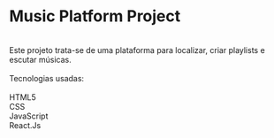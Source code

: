 # Music Platform Project

<div style="display: inline_block"><br/>
Este projeto trata-se de uma plataforma para localizar, criar playlists e escutar músicas.<br/><br/>
Tecnologias usadas:<br/><br/>
HTML5<br/>
CSS<br/>
JavaScript<br/>
React.Js<br/>
<br/>

</div>
